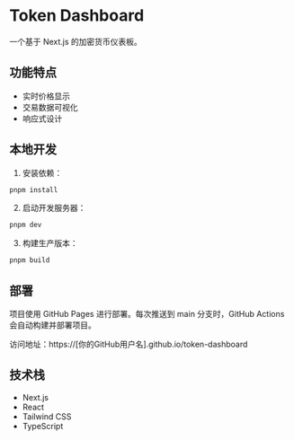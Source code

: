 # Token Dashboard

一个基于 Next.js 的加密货币仪表板。

## 功能特点

- 实时价格显示
- 交易数据可视化
- 响应式设计

## 本地开发

1. 安装依赖：
```bash
pnpm install
```

2. 启动开发服务器：
```bash
pnpm dev
```

3. 构建生产版本：
```bash
pnpm build
```

## 部署

项目使用 GitHub Pages 进行部署。每次推送到 main 分支时，GitHub Actions 会自动构建并部署项目。

访问地址：https://[你的GitHub用户名].github.io/token-dashboard

## 技术栈

- Next.js
- React
- Tailwind CSS
- TypeScript 